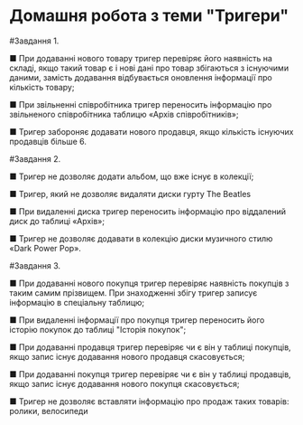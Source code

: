 # Домашня робота з теми "Тригери"

#Завдання 1.

■ При додаванні нового товару тригер перевіряє його наявність на складі, якщо такий товар є і нові дані про товар 
збігаються з існуючими даними, замість додавання відбувається оновлення інформації про кількість товару;

■ При звільненні співробітника тригер переносить інформацію про звільненого співробітника таблицю «Архів 
співробітників»;

■ Тригер забороняє додавати нового продавця, якщо кількість існуючих продавців більше 6.


#Завдання 2.

■ Тригер не дозволяє додати альбом, що вже існує в колекції;

■ Тригер, який не дозволяє видаляти диски гурту The Beatles

■ При видаленні диска тригер переносить інформацію про 
віддалений диск до таблиці «Архів»;

■ Тригер не дозволяє додавати в колекцію диски музичного 
стилю «Dark Power Pop».


#Завдання 3.

■ При додаванні нового покупця тригер перевіряє наявність покупців з таким самим прізвищем. При знаходженні збігу тригер записує інформацію в спеціальну таблицю;

■ При видаленні інформації про покупця тригер переносить його історію покупок до таблиці "Історія покупок";

■ При додаванні продавця тригер перевіряє чи є він у таблиці покупців, якщо запис існує додавання нового продавця скасовується;

■ При додаванні покупця тригер перевіряє чи є він у таблиці продавців, якщо запис існує додавання нового покупця 
скасовується;

■ Тригер не дозволяє вставляти інформацію про продаж таких товарів: ролики, велосипеди

